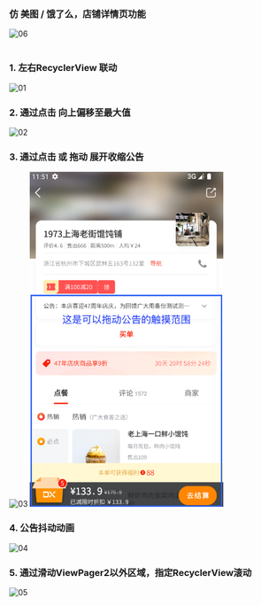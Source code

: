 ### 仿 美图 / 饿了么，店铺详情页功能
<img src="06.gif" alt="06" width="350">
<br/>
<br/>

### 1. 左右RecyclerView 联动
<img src="01.gif" alt="01" width="350">

### 2. 通过点击 向上偏移至最大值
<img src="02.gif" alt="02" width="350">

### 3. 通过点击 或 拖动 展开收缩公告
<img src="03.gif" alt="03" width="350">   <img src="07.png" alt="07" width="350">

### 4. 公告抖动动画
<img src="04.gif" alt="04" width="350">

### 5. 通过滑动ViewPager2以外区域，指定RecyclerView滚动
<img src="05.gif" alt="05" width="350">




